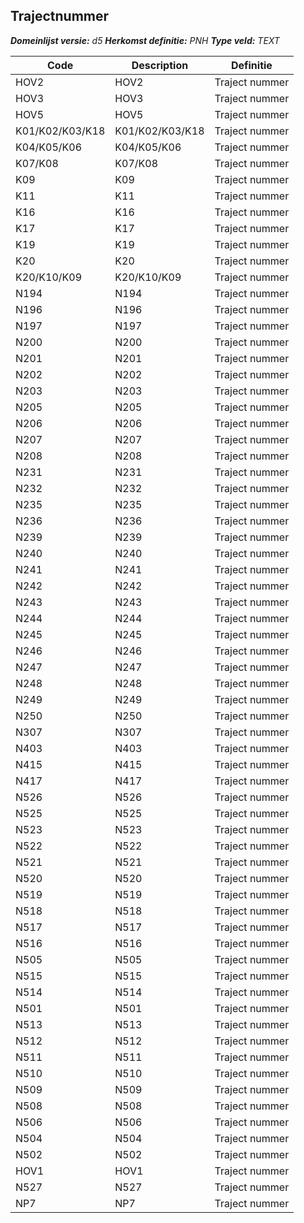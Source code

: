 ﻿## Trajectnummer

*__Domeinlijst versie:__ d5*
*__Herkomst definitie:__ PNH*
*__Type veld:__ TEXT*

|__Code__ |__Description__ |__Definitie__	|
|	---	|	---	|   ---	| 
| HOV2 | HOV2 | Traject nummer |
| HOV3 | HOV3 | Traject nummer |
| HOV5 | HOV5 | Traject nummer |
| K01/K02/K03/K18 | K01/K02/K03/K18 | Traject nummer |
| K04/K05/K06 | K04/K05/K06 | Traject nummer |
| K07/K08 | K07/K08 | Traject nummer |
| K09 | K09 | Traject nummer |
| K11 | K11 | Traject nummer |
| K16 | K16 | Traject nummer |
| K17 | K17 | Traject nummer |
| K19 | K19 | Traject nummer |
| K20 | K20 | Traject nummer |
| K20/K10/K09 | K20/K10/K09 | Traject nummer |
| N194 | N194 | Traject nummer |
| N196 | N196 | Traject nummer |
| N197 | N197 | Traject nummer |
| N200 | N200 | Traject nummer |
| N201 | N201 | Traject nummer |
| N202 | N202 | Traject nummer |
| N203 | N203 | Traject nummer |
| N205 | N205 | Traject nummer |
| N206 | N206 | Traject nummer |
| N207 | N207 | Traject nummer |
| N208 | N208 | Traject nummer |
| N231 | N231 | Traject nummer |
| N232 | N232 | Traject nummer |
| N235 | N235 | Traject nummer |
| N236 | N236 | Traject nummer |
| N239 | N239 | Traject nummer |
| N240 | N240 | Traject nummer |
| N241 | N241 | Traject nummer |
| N242 | N242 | Traject nummer |
| N243 | N243 | Traject nummer |
| N244 | N244 | Traject nummer |
| N245 | N245 | Traject nummer |
| N246 | N246 | Traject nummer |
| N247 | N247 | Traject nummer |
| N248 | N248 | Traject nummer |
| N249 | N249 | Traject nummer |
| N250 | N250 | Traject nummer |
| N307 | N307 | Traject nummer |
| N403 | N403 | Traject nummer |
| N415 | N415 | Traject nummer |
| N417 | N417 | Traject nummer |
| N526 | N526 | Traject nummer |
| N525 | N525 | Traject nummer |
| N523 | N523 | Traject nummer |
| N522 | N522 | Traject nummer |
| N521 | N521 | Traject nummer |
| N520 | N520 | Traject nummer |
| N519 | N519 | Traject nummer |
| N518 | N518 | Traject nummer |
| N517 | N517 | Traject nummer |
| N516 | N516 | Traject nummer |
| N505 | N505 | Traject nummer |
| N515 | N515 | Traject nummer |
| N514 | N514 | Traject nummer |
| N501 | N501 | Traject nummer |
| N513 | N513 | Traject nummer |
| N512 | N512 | Traject nummer |
| N511 | N511 | Traject nummer |
| N510 | N510 | Traject nummer |
| N509 | N509 | Traject nummer |
| N508 | N508 | Traject nummer |
| N506 | N506 | Traject nummer |
| N504 | N504 | Traject nummer |
| N502 | N502 | Traject nummer |
| HOV1 | HOV1 | Traject nummer |
| N527 | N527 | Traject nummer |
| NP7 | NP7 | Traject nummer |
